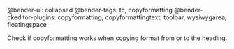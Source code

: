 @bender-ui: collapsed
@bender-tags: tc, copyformatting
@bender-ckeditor-plugins: copyformatting, copyformattingtext, toolbar, wysiwygarea, floatingspace

Check if copyformatting works when copying format from or to the heading.
